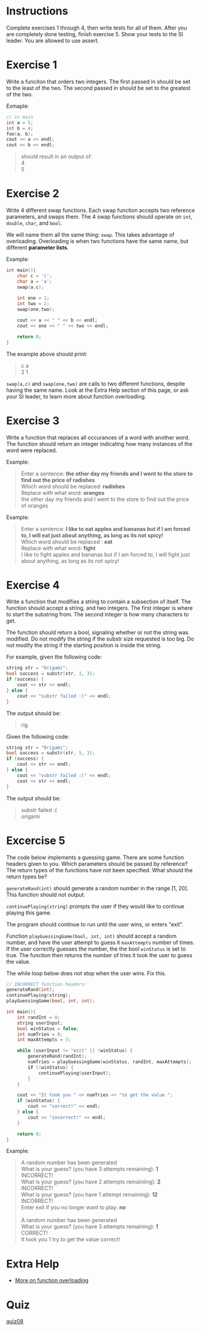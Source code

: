 # Instructions

Complete exercises 1 through 4, then write tests for all of them.
After you are completely done testing, finish exercise 5.
Show your tests to the SI leader.
You are allowed to use assert.


# Exercise 1

Write a funciton that orders two integers.
The first passed in should be set to the least of the two.
The second passed in should be set to the greatest of the two.

Exmaple:
```c++ 
// in main
int a = 5;
int b = 4;
foo(a, b);
cout << a << endl;
cout << b << endl;
```
> should result in an output of: <br>
> 4<br>
> 5


# Exercise 2

Write 4 different swap functions.
Each swap function accepts two reference parameters, and swaps them.
The 4 swap functions should operate on ``int``, ``double``, ``char``, and ``bool``.

We will name them all the same thing: ``swap``.
This takes advantage of overloading.
Overloading is when two functions have the same name, but different **parameter lists**.

Example:
```c++
int main(){
	char c = 'c';
	char a = 'a';
	swap(a,c);
	
	int one = 1;
	int two = 2;
	swap(one,two);

	cout << a << " " << b << endl;
	cout << one << " " << two << endl;

	return 0;
}
```
The example above should print:

> c a<br>
> 2 1

`swap(a,c)` and `swap(one,two)` are calls to two different functions, despite having the same name.
Look at the Extra Help section of this page, or ask your SI leader, to learn more about function overloading.


# Exercise 3

Write a function that replaces all occurances of a word with another word.
The function should return an integer indicating how many instances of the word were replaced.

Example:
> Enter a sentence: **the other day my friends and I went to the store to find out the price of radishes**<br>
> Which word should be replaced:  **radishes**<br>
> Replace with what word: **oranges**<br>
> the other day my friends and I went to the store to find out the price of oranges

Example:
> Enter a sentence: **I like to eat apples and bananas but if I am forced to, I will eat just about anything, as long as its not spicy!**<br>
> Which word should be replaced : **eat**<br>
> Replace with what word: **fight** <br>
> I like to fight apples and bananas but if I am forced to, I will fight just about anything, as long as its not spicy!


# Exercise 4

Write a function that modifies a string to contain a subsection of itself.
The function should accept a string, and two integers.
The first integer is where to start the substring from.
The second integer is how many characters to get.

The function should return a bool, signaling whether or not the string was modified.
Do not modify the string if the substr size requested is too big.
Do not modify the string if the starting position is inside the string.

For example, given the following code:

```c++
string str = "Origami";
bool success = substr(str, 1, 3);
if (success) {
    cout << str << endl;
} else {
    cout << "substr failed :(" << endl;
}
```

The output should be:

> rig

Given the following code:

```c++
string str = "Origami";
bool success = substr(str, 5, 3);
if (success) {
    cout << str << endl;
} else {
    cout << "substr failed :(" << endl;
    cout << str << endl;
}
```

The output should be:

> substr failed :(<br>
> origami

# Excercise 5

The code below implements a guessing game.
There are some function headers given to you.
Which parameters should be passed by reference?
The return types of the functions have not been specified. 
What should the return types be?

`generateRand(int)` should generate a random number in the range [1, 20].
This function should not output.

`continuePlaying(string)` prompts the user if they would like to continue playing this game.

The program should continue to run until the user wins, or enters "exit".

Function `playGuessingGame(bool, int, int)` should accept a random number,
and have the user attempt to guess it `maxAttempts` number of times.
If the user correctly guesses the number, the the bool `winStatus` is set to true.
The function then returns the number of tries it took the user to guess the value.

The while loop below does not stop when the user wins.
Fix this.


```c++
// INCORRECT function headers:
generateRand(int);
continuePlaying(string);
playGuessingGame(bool, int, int);

int main(){
	int randInt = 0;
	string userInput;
	bool winStatus = false;
	int numTries = 0;
	int maxAttempts = 3;

	while (userInput != "exit" || !winStatus) {
		generateRand(randInt);
		numTries = playGuessingGame(winStatus, randInt, maxAttempts);
		if (!winStatus) {
			continuePlaying(userInput);
		}
	}

	cout << "It took you " << numTries << "to get the value ";
	if (winStatus) {
		cout << "correct!" << endl;
	} else {
		cout << "incorrect!" << endl;
	}

	return 0;
} 
```
Example:
> A random number has been generated <br>
> What is your guess? (you have 3 attempts remaining): **1**<br>
> INCORRECT!<br>
> What is your guess? (you have 2 attempts remainiing): **2**<br>
> INCORRECT! <br>
> What is your guess? (you have 1 attempt remaining): **12**<br>
> INCORRECT! <br>
> Enter exit if you no longer want to play: **no** <br>
><br>
> A random number has been generated <br>
> What is your guess? (you have 3 attempts remaining): **1**<br>
> CORRECT!<br>
> It took you 1 try to get the value correct!


# Extra Help

* [More on function overloading](http://www.learncpp.com/cpp-tutorial/76-function-overloading/)


# Quiz

[quiz08](https://docs.google.com/a/ucr.edu/forms/d/e/1FAIpQLSc5YyLSWMoNFjj6qm_1otp94c2MafU0ymnWiU-g2ft_Ygu-aQ/viewform)

